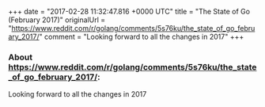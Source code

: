 +++
date = "2017-02-28 11:32:47.816 +0000 UTC"
title = "The State of Go (February 2017)"
originalUrl = "https://www.reddit.com/r/golang/comments/5s76ku/the_state_of_go_february_2017/"
comment = "Looking forward to all the changes in 2017"
+++

### About https://www.reddit.com/r/golang/comments/5s76ku/the_state_of_go_february_2017/:

Looking forward to all the changes in 2017
